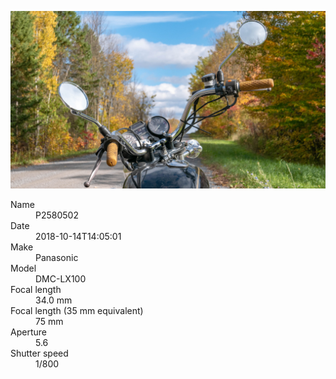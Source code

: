 [![P2580502](/photos/hd/P2580502.jpg)](/photos/full/P2580502.jpg?raw=true)

<dl>
  <dt>Name</dt>
  <dd>P2580502</dd>
  <dt>Date</dt>
  <dd>2018-10-14T14:05:01</dd>
  <dt>Make</dt>
  <dd>Panasonic</dd>
  <dt>Model</dt>
  <dd>DMC-LX100</dd>
  <dt>Focal length</dt>
  <dd>34.0 mm</dd>
  <dt>Focal length (35 mm equivalent)</dt>
  <dd>75 mm</dd>
  <dt>Aperture</dt>
  <dd>5.6</dd>
  <dt>Shutter speed</dt>
  <dd>1/800</dd>
</dl>
